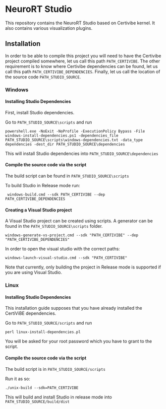 # NeuroRT Studio

This repository contains the NeuroRT Studio based on Certivibe kernel. It also contains various visualization plugins.

## Installation

In order to be able to compile this project you will need to have the Certivibe project compiled somewhere, let us call this path `PATH_CERTIVIBE`. The other requirement is to know where Certivibe dependencies can be found, let us call this path `PATH_CERTIVIBE_DEPENDENCIES`. Finally, let us call the location of the source code `PATH_STUDIO_SOURCE`.

### Windows

#### Installing Studio Dependencies

First, install Studio dependencies.

Go to `PATH_STUDIO_SOURCE\scripts` and run

    powershell.exe -NoExit -NoProfile -ExecutionPolicy Bypass -File windows-install-dependencies.ps1 -dependencies_file PATH_STUDIO_SOURCE\scripts\windows-dependencies.txt -data_type dependencies -dest_dir PATH_STUDIO_SOURCE\dependencies

This will install Studio dependencies into `PATH_STUDIO_SOURCE\dependencies`

#### Compile the source code via the script

The build script can be found in `PATH_STUDIO_SOURCE\scripts`

To build Studio in Release mode run:

     windows-build.cmd --sdk PATH_CERTIVIBE --dep PATH_CERTIVIBE_DEPENDENCIES

#### Creating a Visual Studio project

A Visual Studio project can be created using scripts. A generator can be found in the `PATH_STUDIO_SOURCE\scripts` folder.

    windows-generate-vs-project.cmd --sdk "PATH_CERTIVIBE" --dep "PATH_CERTIVIBE_DEPENDENCIES"

In order to open the visual studio with the correct paths:

    windows-launch-visual-studio.cmd --sdk "PATH_CERTIVIBE"

Note that currently, only building the project in Release mode is supported if you are using Visual Studio.

### Linux

#### Installing Studio Dependencies

This installation guide supposes that you have already installed the CertiViBE dependencies.

Go to `PATH_STUDIO_SOURCE/scripts` and run

    perl linux-install-dependencies.pl
    
You will be asked for your root password which you have to grant to the script.

#### Compile the source code via the script

The build script is in `PATH_STUDIO_SOURCE/scripts`

Run it as so:

    ./unix-build --sdk=PATH_CERTIVIBE
    
This will build and install Studio in release mode into `PATH_STUDIO_SOURCE/build/dist`
